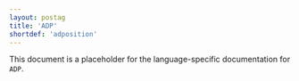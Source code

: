 ```yaml
---
layout: postag
title: 'ADP'
shortdef: 'adposition'
---
```


This document is a placeholder for the language-specific documentation
for `ADP`.